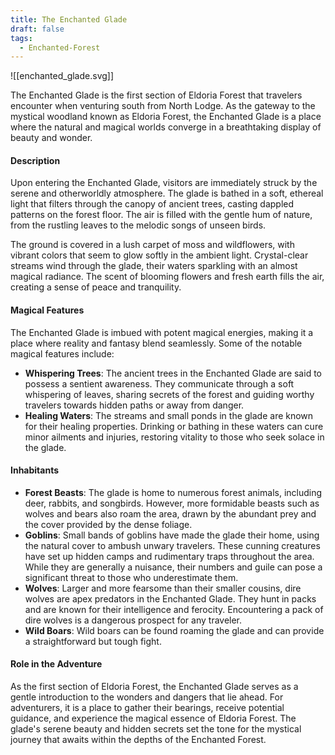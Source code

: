 ```yaml
---
title: The Enchanted Glade
draft: false
tags:
  - Enchanted-Forest
---
```


![[enchanted_glade.svg]]

The Enchanted Glade is the first section of Eldoria Forest that travelers encounter when venturing south from North Lodge. As the gateway to the mystical woodland known as Eldoria Forest, the Enchanted Glade is a place where the natural and magical worlds converge in a breathtaking display of beauty and wonder.

#### Description

Upon entering the Enchanted Glade, visitors are immediately struck by the serene and otherworldly atmosphere. The glade is bathed in a soft, ethereal light that filters through the canopy of ancient trees, casting dappled patterns on the forest floor. The air is filled with the gentle hum of nature, from the rustling leaves to the melodic songs of unseen birds.

The ground is covered in a lush carpet of moss and wildflowers, with vibrant colors that seem to glow softly in the ambient light. Crystal-clear streams wind through the glade, their waters sparkling with an almost magical radiance. The scent of blooming flowers and fresh earth fills the air, creating a sense of peace and tranquility.

#### Magical Features

The Enchanted Glade is imbued with potent magical energies, making it a place where reality and fantasy blend seamlessly. Some of the notable magical features include:

- **Whispering Trees**: The ancient trees in the Enchanted Glade are said to possess a sentient awareness. They communicate through a soft whispering of leaves, sharing secrets of the forest and guiding worthy travelers towards hidden paths or away from danger.
- **Healing Waters**: The streams and small ponds in the glade are known for their healing properties. Drinking or bathing in these waters can cure minor ailments and injuries, restoring vitality to those who seek solace in the glade.

#### Inhabitants

- **Forest Beasts**: The glade is home to numerous forest animals, including deer, rabbits, and songbirds. However, more formidable beasts such as wolves and bears also roam the area, drawn by the abundant prey and the cover provided by the dense foliage.
- **Goblins**: Small bands of goblins have made the glade their home, using the natural cover to ambush unwary travelers. These cunning creatures have set up hidden camps and rudimentary traps throughout the area. While they are generally a nuisance, their numbers and guile can pose a significant threat to those who underestimate them.
- **Wolves**: Larger and more fearsome than their smaller cousins, dire wolves are apex predators in the Enchanted Glade. They hunt in packs and are known for their intelligence and ferocity. Encountering a pack of dire wolves is a dangerous prospect for any traveler.
- **Wild Boars**: Wild boars can be found roaming the glade and can provide a straightforward but tough fight.

#### Role in the Adventure

As the first section of Eldoria Forest, the Enchanted Glade serves as a gentle introduction to the wonders and dangers that lie ahead. For adventurers, it is a place to gather their bearings, receive potential guidance, and experience the magical essence of Eldoria Forest. The glade's serene beauty and hidden secrets set the tone for the mystical journey that awaits within the depths of the Enchanted Forest.
